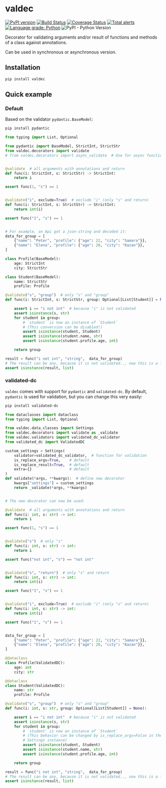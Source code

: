 # valdec

[![PyPI version](https://badge.fury.io/py/valdec.svg)](https://badge.fury.io/py/valdec) [![Build Status](https://travis-ci.com/EvgeniyBurdin/valdec.svg?branch=main)](https://travis-ci.com/EvgeniyBurdin/valdec) [![Coverage Status](https://coveralls.io/repos/github/EvgeniyBurdin/valdec/badge.svg?branch=main)](https://coveralls.io/github/EvgeniyBurdin/valdec?branch=main) [![Total alerts](https://img.shields.io/lgtm/alerts/g/EvgeniyBurdin/valdec.svg?logo=lgtm&logoWidth=18)](https://lgtm.com/projects/g/EvgeniyBurdin/valdec/alerts/) [![Language grade: Python](https://img.shields.io/lgtm/grade/python/g/EvgeniyBurdin/valdec.svg?logo=lgtm&logoWidth=18)](https://lgtm.com/projects/g/EvgeniyBurdin/valdec/context:python) ![PyPI - Python Version](https://img.shields.io/pypi/pyversions/valdec)

Decorator for validating arguments and/or result of functions and methods of a class against annotations.

Can be used in synchronous or asynchronous version.

## Installation

```bash
pip install valdec
```

## Quick example

### Default

Based on the validator `pydantic.BaseModel`:

```bash
pip install pydantic
```

```python
from typing import List, Optional

from pydantic import BaseModel, StrictInt, StrictStr
from valdec.decorators import validate
# from valdec.decorators import async_validate  # Use for async functions


@validate  # all arguments with annotations and return
def func(i: StrictInt, s: StrictStr) -> StrictInt:
    return i

assert func(1, "s") == 1


@validate("i", exclude=True)  # exclude "i" (only "s" and return)
def func(i: StrictInt, s: StrictStr) -> StrictInt:
    return int(i)

assert func("1", "s") == 1


# For example, an Api got a json-string and decoded it:
data_for_group = [
    {"name": "Peter", "profile": {"age": 22, "city": "Samara"}},
    {"name": "Elena", "profile": {"age": 20, "city": "Kazan"}},
]

class Profile(BaseModel):
    age: StrictInt
    city: StrictStr

class Student(BaseModel):
    name: StrictStr
    profile: Profile

@validate("s", "group")  # only "s" and "group"
def func(i: StrictInt, s: StrictStr, group: Optional[List[Student]] = None):

    assert i == "i not int"  # because "i" is not validated
    assert isinstance(s, str)
    for student in group:
        # `student` is now an instance of `Student`
        # (This conversion can be disabled!)
        assert isinstance(student, Student)
        assert isinstance(student.name, str)
        assert isinstance(student.profile.age, int)

    return group

result = func("i not int", "string",  data_for_group)
# The result can be any, because it is not validated.., now this is a list:
assert isinstance(result, list)
```

### validated-dc

`valdec` comes with support for `pydantic` and `validated-dc`. By default, `pydantic` is used for validation, but you can change this very easily:

```bash
pip install validated-dc
```

```python
from dataclasses import dataclass
from typing import List, Optional

from valdec.data_classes import Settings
from valdec.decorators import validate as _validate
from valdec.validators import validated_dc_validator
from validated_dc import ValidatedDC

custom_settings = Settings(
    validator=validated_dc_validator,  # function for validation
    is_replace_args=True,    # default
    is_replace_result=True,  # default
    extra={}                 # default
)
def validate(*args, **kwargs):  # define new decorator
    kwargs["settings"] = custom_settings
    return _validate(*args, **kwargs)


# The new decorator can now be used:

@validate  # all arguments with annotations and return
def func(i: int, s: str) -> int:
    return i

assert func(1, "s") == 1


@validate("s")  # only "s"
def func(i: int, s: str) -> int:
    return i

assert func("not int", "s") == "not int"


@validate("s", "return")  # only "s" and return
def func(i: int, s: str) -> int:
    return int(i)

assert func("1", "s") == 1


@validate("i", exclude=True)  # exclude "i" (only "s" and return)
def func(i: int, s: str) -> int:
    return int(i)

assert func("1", "s") == 1


data_for_group = [
    {"name": "Peter", "profile": {"age": 22, "city": "Samara"}},
    {"name": "Elena", "profile": {"age": 20, "city": "Kazan"}},
]

@dataclass
class Profile(ValidatedDC):
    age: int
    city: str

@dataclass
class Student(ValidatedDC):
    name: str
    profile: Profile

@validate("s", "group")  # only "s" and "group"
def func(i: int, s: str, group: Optional[List[Student]] = None):

    assert i == "i not int"  # because "i" is not validated
    assert isinstance(s, str)
    for student in group:
        # `student` is now an instance of `Student`
        # (This behavior can be changed by is_replace_args=False in the
        # Settings instance)
        assert isinstance(student, Student)
        assert isinstance(student.name, str)
        assert isinstance(student.profile.age, int)

    return group

result = func("i not int", "string",  data_for_group)
# The result can be any, because it is not validated.., now this is a list:
assert isinstance(result, list)
```
